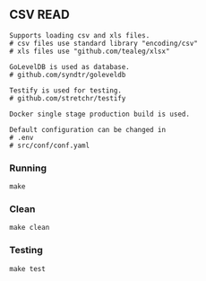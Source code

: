 ## CSV READ

    Supports loading csv and xls files.
    # csv files use standard library "encoding/csv"
    # xls files use "github.com/tealeg/xlsx"

    GoLevelDB is used as database.
    # github.com/syndtr/goleveldb

    Testify is used for testing.
    # github.com/stretchr/testify

    Docker single stage production build is used.

    Default configuration can be changed in 
    # .env
    # src/conf/conf.yaml

### Running
    make
### Clean
    make clean

### Testing
    make test
